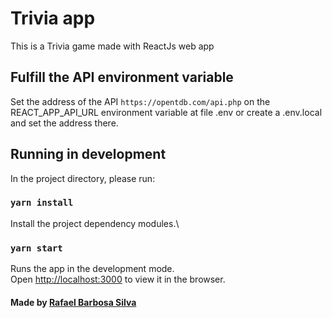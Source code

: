 # Trivia app

This is a Trivia game made with ReactJs web app

## Fulfill the API environment variable
Set the address of the API `https://opentdb.com/api.php` on the REACT_APP_API_URL environment variable at file .env or create a .env.local and set the address there.

## Running in development

In the project directory, please run:

### `yarn install`

Install the project dependency modules.\

### `yarn start`

Runs the app in the development mode.\
Open [http://localhost:3000](http://localhost:3000) to view it in the browser.

#### Made by [Rafael Barbosa Silva](https://www.linkedin.com/in/rafaelbarbosasilva/)

